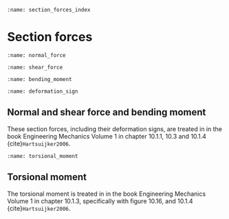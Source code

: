 ```{index} Section forces
:name: section_forces_index
```
# Section forces

```{index} Normal force
:name: normal_force
```
```{index} Shear force
:name: shear_force
```
```{index} Bending moment
:name: bending_moment
```
```{index} Deformation sign
:name: deformation_sign
```
## Normal and shear force and bending moment
These section forces, including their deformation signs, are treated in in the book Engineering Mechanics Volume 1 in chapter 10.1.1, 10.3 and 10.1.4 {cite}`Hartsuijker2006`.

```{index} Torsional moment
:name: torsional_moment
```
## Torsional moment
The torsional moment is treated in in the book Engineering Mechanics Volume 1 in chapter 10.1.3, specifically with figure 10.16, and 10.1.4 {cite}`Hartsuijker2006`.
